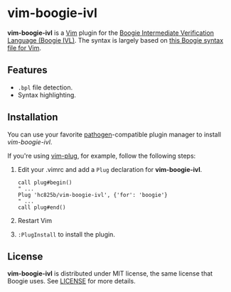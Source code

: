 vim-boogie-ivl
==============

**vim-boogie-ivl** is a [Vim](<http://www.vim.org>) plugin for the
[Boogie Intermediate Verification Language (Boogie IVL)](https://github.com/boogie-org/boogie).
The syntax is largely based on [this Boogie syntax file for Vim](https://github.com/boogie-org/boogie/blob/master/Util/vim/syntax/boogie.vim).

Features
--------

-   `.bpl` file detection.
-   Syntax highlighting.


Installation
------------

You can use your favorite
[pathogen](<https://github.com/tpope/vim-pathogen>)-compatible plugin manager to
install *vim-boogie-ivl*.

If you're using [vim-plug](<https://github.com/junegunn/vim-plug>), for example,
follow the following steps:

1.  Edit your .vimrc and add a `Plug` declaration for **vim-boogie-ivl**.

    ~~~~~~~~~~~~~~~~~~~~~~~~~~~~~~~~~~~~~~~~~~~~~~~~~~~~~~~~~~~~~~~~~~~~~~~~ vim
    call plug#begin()
    " ...
    Plug 'hc825b/vim-boogie-ivl', {'for': 'boogie'}
    " ...
    call plug#end()
    ~~~~~~~~~~~~~~~~~~~~~~~~~~~~~~~~~~~~~~~~~~~~~~~~~~~~~~~~~~~~~~~~~~~~~~~~~~~~

2.  Restart Vim

3.  `:PlugInstall` to install the plugin.


License
-------

**vim-boogie-ivl** is distributed under MIT license, the same license that Boogie uses.
See [LICENSE](LICENSE) for more details.
